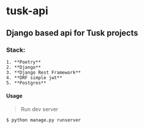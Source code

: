 # tusk-api

## Django based api for Tusk projects

### Stack:

    1. **Poetry**
    2. **Django**
    3. **Django Rest Framework**
    4. **DRF simple jwt**
    5. **Postgres**

#### Usage

> Run dev server

```console
$ python manage.py runserver
```
